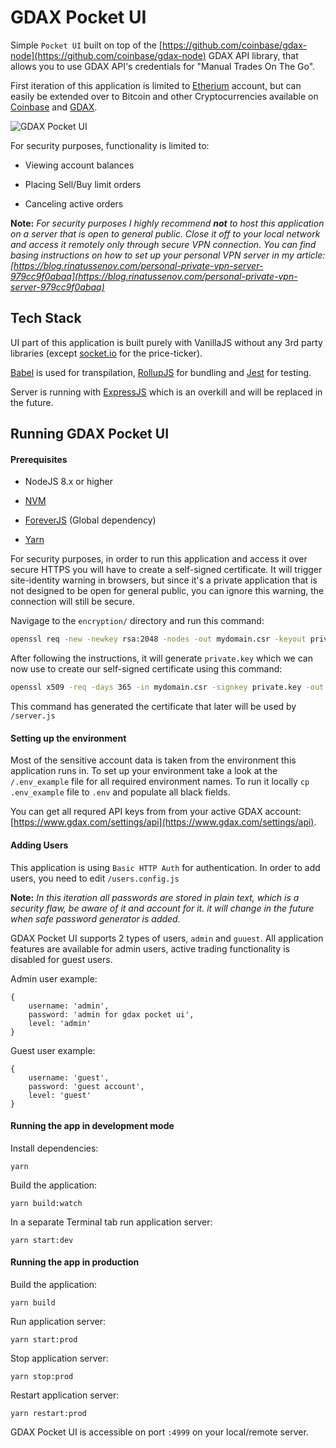 # GDAX Pocket UI


Simple `Pocket UI` built on top of the [https://github.com/coinbase/gdax-node](https://github.com/coinbase/gdax-node)
 GDAX API library, that allows you to use GDAX API's credentials for "Manual Trades On The Go".

First iteration of this application is limited to [Etherium](https://www.ethereum.org/) account, but can easily be 
extended over to Bitcoin and other Cryptocurrencies available on [Coinbase](https://www.coinbase.com/) and
 [GDAX](https://www.gdax.com).
 
 

![GDAX Pocket UI](https://raw.githubusercontent.com/rinchik/gdax-pocket-ui/master/docs/static/gdax-pocket-ui.gif)

For security purposes, functionality is limited to:

* Viewing account balances

* Placing Sell/Buy limit orders

* Canceling active orders

**Note:** _For security purposes I highly recommend **not** to host this application on a server that is open to
 general public. Close it off to your local network and access it remotely only through secure VPN connection.
 You can find basing instructions on how to set up your personal VPN server in my article: 
[https://blog.rinatussenov.com/personal-private-vpn-server-979cc9f0abaa](https://blog.rinatussenov.com/personal-private-vpn-server-979cc9f0abaa)_

## Tech Stack

UI part of this application is built purely with VanillaJS without any 3rd party libraries 
(except [socket.io](https://socket.io/) for the price-ticker).

[Babel](https://babeljs.io/) is used for transpilation, [RollupJS](https://rollupjs.org/guide/en) for bundling and 
[Jest](https://facebook.github.io/jest/) for testing.
 
Server is running with [ExpressJS](https://expressjs.com/) which is an overkill and will be replaced in the future.

## Running GDAX Pocket UI
 
#### Prerequisites

* NodeJS 8.x or higher

* [NVM](https://github.com/creationix/nvm)
 
* [ForeverJS](https://github.com/foreverjs/forever) (Global dependency)

* [Yarn](https://yarnpkg.com/en/)

For security purposes, in order to run this application and access it over secure HTTPS
you will have to create a self-signed certificate. It will trigger site-identity warning in browsers, but since it's
a private application that is not designed to be open for general public, you can ignore this warning, the connection
will still be secure.
  
Navigage to the `encryption/` directory and run this command:
  

```bash
openssl req -new -newkey rsa:2048 -nodes -out mydomain.csr -keyout private.key
```

After following the instructions, it will generate `private.key` which we can now use to create our self-signed 
certificate using this command:


```bash
openssl x509 -req -days 365 -in mydomain.csr -signkey private.key -out server.crt
```

This command has generated the certificate that later will be used by `/server.js`

#### Setting up the environment

Most of the sensitive account data is taken from the environment this application runs in. To set up your environment
 take a look at the `/.env_example` file for all required environment names. To run it locally `cp .env_example` file to 
`.env` and populate all black fields.

You can get all requred API keys from from your active GDAX account: [https://www.gdax.com/settings/api](https://www.gdax.com/settings/api).



#### Adding Users

This application is using `Basic HTTP Auth` for authentication. In order to add users, you need to edit `/users.config.js`

**Note:** _In this iteration all passwords are stored in plain text, which is a security flaw, 
be aware of it and account for it. it will change in the future when safe password generator is added._
 
GDAX Pocket UI supports 2 types of users, `admin` and `guuest`. All application features are available for admin users,
active trading functionality is disabled for guest users.
  
Admin user example:

    {
        username: 'admin',
        password: 'admin for gdax pocket ui',
        level: 'admin'
    }
    
    
Guest user example:


    {
        username: 'guest',
        password: 'guest account',
        level: 'guest'
    }


#### Running the app in development mode

Install dependencies:

    yarn
    
Build the application:

    yarn build:watch
    

In a separate Terminal tab run application server:
 
    yarn start:dev
    

#### Running the app in production

Build the application:

    yarn build
    
    
Run application server:
    
    yarn start:prod
    
    
Stop application server:

    yarn stop:prod
    
Restart application server:

    yarn restart:prod
    

GDAX Pocket UI is accessible on port `:4999` on your local/remote server.
